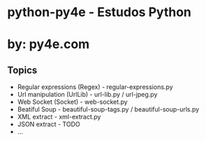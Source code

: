 # python-py4e  -  Estudos Python 
# by: py4e.com

## Topics
- Regular expressions (Regex) - regular-expressions.py
- Url manipulation (UrlLib) - url-lib.py / url-jpeg.py
- Web Socket (Socket) - web-socket.py
- Beatiful Soup - beautiful-soup-tags.py / beautiful-soup-urls.py
- XML extract - xml-extract.py
- JSON extract - TODO
- ...
